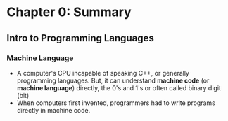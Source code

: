 # Chapter 0: Summary

## Intro to Programming Languages

### Machine Language

 - A computer's CPU incapable of speaking C++, or generally programming languages. But, it can understand **machine code** (or **machine language**) directly, the 0's and 1's or often called binary digit (bit)
 - When computers first invented, programmers had to write programs directly in machine code.

